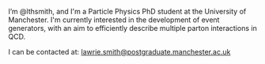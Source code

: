 I’m @lthsmith, and I'm a Particle Physics PhD student at the University of Manchester. 
I'm currently interested in the development of event generators, with an aim to efficiently describe multiple parton interactions in QCD.

I can be contacted at: lawrie.smith@postgraduate.manchester.ac.uk
